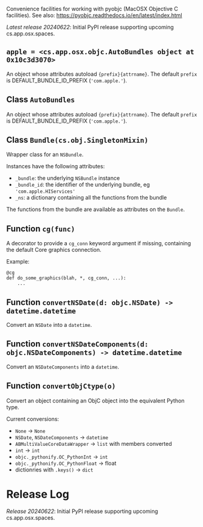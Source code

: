 Convenience facilities for working with pyobjc (MacOSX Objective C facilities).
See also: https://pyobjc.readthedocs.io/en/latest/index.html

*Latest release 20240622*:
Initial PyPI release supporting upcoming cs.app.osx.spaces.

## `apple = <cs.app.osx.objc.AutoBundles object at 0x10c3d3070>`

An object whose attributes autoload `{prefix}{attrname}`.
The default `prefix` is DEFAULT_BUNDLE_ID_PREFIX (`'com.apple.'`).

## Class `AutoBundles`

An object whose attributes autoload `{prefix}{attrname}`.
The default `prefix` is DEFAULT_BUNDLE_ID_PREFIX (`'com.apple.'`).

## Class `Bundle(cs.obj.SingletonMixin)`

Wrapper class for an `NSBundle`.

Instances have the following attributes:
* `_bundle`: the underlying `NSBundle` instance
* `_bundle_id`: the identifier of the underlying bundle, eg `'com.apple.HIServices'`
* `_ns`: a dictionary containing all the functions from the bundle

The functions from the bundle are available as attributes on the `Bundle`.

## Function `cg(func)`

A decorator to provide a `cg_conn` keyword argument if missing,
containing the default Core graphics connection.

Example:

    @cg
    def do_some_graphics(blah, *, cg_conn, ...):
        ...

## Function `convertNSDate(d: objc.NSDate) -> datetime.datetime`

Convert an `NSDate` into a `datetime`.

## Function `convertNSDateComponents(d: objc.NSDateComponents) -> datetime.datetime`

Convert an `NSDateComponents` into a `datetime`.

## Function `convertObjCtype(o)`

Convert an object containing an ObjC object
into the equivalent Python type.

Current conversions:
* `None` -> `None`
* `NSDate`, `NSDateComponents` -> `datetime`
* `ABMultiValueCoreDataWrapper` -> `list` with members converted
* `int` -> `int`
* `objc._pythonify.OC_PythonInt` -> `int`
* `objc._pythonify.OC_PythonFloat` -> float
* dictionries with `.keys()` -> `dict`

# Release Log



*Release 20240622*:
Initial PyPI release supporting upcoming cs.app.osx.spaces.
